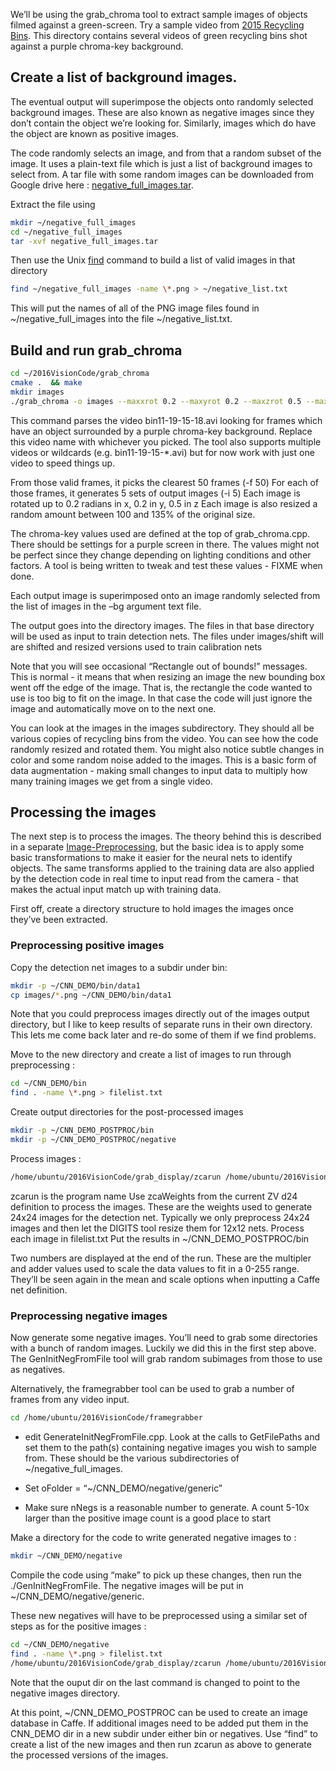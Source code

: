 We’ll be using the grab_chroma tool to extract sample images of objects filmed against a green-screen. Try a sample video from [2015 Recycling Bins](https://drive.google.com/open?id=0B8hPVHrmVeDgcVlaWk1mVE1YNE0). This directory contains several videos of green recycling bins shot against a purple chroma-key background.

##  Create a list of background images. ## 

The eventual output will superimpose the objects onto randomly selected background images. These are also known as negative images since they don’t contain the object we’re looking for. Similarly, images which do have the object are known as positive images.

The code randomly selects an image, and from that a random subset of the image. It uses a plain-text file which is just a list of background images to select from. A tar file with some random images can be downloaded from Google drive here : [negative_full_images.tar](https://drive.google.com/open?id=0B8hPVHrmVeDgdEFNb2lfY3pDd0k).

Extract the file using

```bash
mkdir ~/negative_full_images
cd ~/negative_full_images
tar -xvf negative_full_images.tar
```
Then use the Unix [find](http://man7.org/linux/man-pages/man1/find.1.html) command to build a list of valid images in that directory

```bash
find ~/negative_full_images -name \*.png > ~/negative_list.txt
```
This will put the names of all of the PNG image files found in ~/negative_full_images into the file ~/negative_list.txt.

##  Build and run grab_chroma ## 

```bash
cd ~/2016VisionCode/grab_chroma
cmake .  && make
mkdir images
./grab_chroma -o images --maxxrot 0.2 --maxyrot 0.2 --maxzrot 0.5 --max 35 -f 50 -i 5 --bg ~/negative_list.txt bin11-19-15-18.avi
```
This command parses the video bin11-19-15-18.avi looking for frames which have an object surrounded by a purple chroma-key background. Replace this video name with whichever you picked. The tool also supports multiple videos or wildcards (e.g. bin11-19-15-*.avi) but for now work with just one video to speed things up.

From those valid frames, it picks the clearest 50 frames (-f 50) For each of those frames, it generates 5 sets of output images (-i 5) Each image is rotated up to 0.2 radians in x, 0.2 in y, 0.5 in z Each image is also resized a random amount between 100 and 135% of the original size.

The chroma-key values used are defined at the top of grab_chroma.cpp. There should be settings for a purple screen in there. The values might not be perfect since they change depending on lighting conditions and other factors. A tool is being written to tweak and test these values - FIXME when done.

Each output image is superimposed onto an image randomly selected from the list of images in the –bg argument text file.

The output goes into the directory images. The files in that base directory will be used as input to train detection nets. The files under images/shift will are shifted and resized versions used to train calibration nets

Note that you will see occasional “Rectangle out of bounds!” messages. This is normal  - it means that when resizing an image the new bounding box went off the edge of the image. That is, the rectangle the code wanted to use is too big to fit on the image. In that case the code will just ignore the image and automatically move on to the next one.

You can look at the images in the images subdirectory. They should all be various copies of recycling bins from the video. You can see how the code randomly resized and rotated them. You might also notice subtle changes in color and some random noise added to the images. This is a basic form of data augmentation - making small changes to input data to multiply how many training images we get from a single video.

##  Processing the images ## 

The next step is to process the images. The theory behind this is described in a separate [Image-Preprocessing](page), but the basic idea is to apply some basic transformations to make it easier for the neural nets to identify objects. The same transforms applied to the training data are also applied by the detection code in real time to input read from the camera - that makes the actual input match up with training data.

First off, create a directory structure to hold images the images once they’ve been extracted.

###  Preprocessing positive images ### 

Copy the detection net images to a subdir under bin:

```bash
mkdir -p ~/CNN_DEMO/bin/data1
cp images/*.png ~/CNN_DEMO/bin/data1
```
Note that you could preprocess images directly out of the images output directory, but I like to keep results of separate runs in their own directory. This lets me come back later and re-do some of them if we find problems.

Move to the new directory and create a list of images to run through preprocessing :

```bash
cd ~/CNN_DEMO/bin
find . -name \*.png > filelist.txt
```
Create output directories for the post-processed images

```bash
mkdir -p ~/CNN_DEMO_POSTPROC/bin
mkdir -p ~/CNN_DEMO_POSTPROC/negative
```
Process images :

```bash
/home/ubuntu/2016VisionCode/grab_display/zcarun /home/ubuntu/2016VisionCode/zebravision/d24/zcaWeights.zca filelist.txt ~/CNN_DEMO_POSTPROC/bin/
```
zcarun is the program name Use zcaWeights from the current ZV d24 definition to process the images. These are the weights used to generate 24x24 images for the detection net. Typically we only preprocess 24x24 images and then let the DIGITS tool resize them for 12x12 nets. Process each image in filelist.txt Put the results in ~/CNN_DEMO_POSTPROC/bin

Two numbers are displayed at the end of the run. These are the multipler and adder values used to scale the data values to fit in a 0-255 range. They’ll be seen again in the mean and scale options when inputting a Caffe net definition.

###  Preprocessing negative images ### 

Now generate some negative images. You’ll need to grab some directories with a bunch of random images. Luckily we did this in the first step above. The GenInitNegFromFile tool will grab random subimages from those to use as negatives.

Alternatively, the framegrabber tool can be used to grab a number of frames from any video input.

```bash
cd /home/ubuntu/2016VisionCode/framegrabber
```
  - edit GenerateInitNegFromFile.cpp. Look at the calls to GetFilePaths and set them to the path(s) containing negative images you wish to sample from. These should be the various subdirectories of ~/negative_full_images.


  - Set oFolder = “~/CNN_DEMO/negative/generic”
  - Make sure nNegs is a reasonable number to generate. A count 5-10x larger than the positive image count is a good place to start

Make a directory for the code to write generated negative images to :

```bash
mkdir ~/CNN_DEMO/negative
```
Compile the code using “make” to pick up these changes, then run the ./GenInitNegFromFile. The negative images will be put in ~/CNN_DEMO/negative/generic.

These new negatives will have to be preprocessed using a similar set of steps as for the positive images :

```bash
cd ~/CNN_DEMO/negative
find . -name \*.png > filelist.txt
/home/ubuntu/2016VisionCode/grab_display/zcarun /home/ubuntu/2016VisionCode/zebravision/d24/zcaWeights.xml filelist.txt ~/CNN_DEMO_POSTPROC/negative/
```
Note that the ouput dir on the last command is changed to point to the negative images directory.

At this point, ~/CNN_DEMO_POSTPROC can be used to create an image database in Caffe. If additional images need to be added put them in the CNN_DEMO dir in a new subdir under either bin or negatives. Use “find” to create a list of the new images and then run zcarun as above to generate the processed versions of the images.